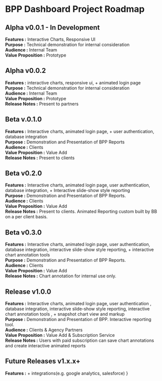 # BPP Dashboard Project Roadmap
## Alpha v0.0.1 - In Development
**Features :** Interactive Charts, Responsive UI  
**Purpose :** Technical demonstration for internal consideration  
**Audience :** Internal Team  
**Value Proposition :** Prototype

## Alpha v0.0.2
**Features :** interactive charts, responsive ui, + animated login page  
**Purpose :** Technical demonstration for internal consideration  
**Audience :** Internal Team  
**Value Proposition :** Prototype  
**Release Notes :** Present to partners

## Beta v.0.1.0
**Features :** Interactive charts, animated login page, + user authentication, database integration  
**Purpose :** Demonstration and Presentation of BPP Reports  
**Audience :** Clients  
**Value Proposition :** Value Add  
**Release Notes :** Present to clients  

## Beta v0.2.0  
**Features :** Interactive charts, animated login page, user authentication,  database integration, + Interactive slide-show style reporting  
**Purpose :** Demonstration and Presentation of BPP Reports.  
**Audience :** Clients  
**Value Proposition :** Value Add  
**Release Notes :** Present to clients. Animated Reporting custom built by BB on a per client basis.  

## Beta v0.3.0  
**Features :** Interactive charts, animated login page, user authentication,  database integration, interactive slide-show style reporting, + interactive chart annotation tools  
**Purpose :** Demonstration and Presentation of BPP Reports.  
**Audience :** Clients  
**Value Proposition :** Value Add  
**Release Notes :** Chart annotation for internal use only.  

## Release v1.0.0  
**Features :** Interactive charts, animated login page, user authentication
  , database integration, interactive slide-show style reporting, interactive chart annotation tools
  , + snapshot chart view and markup  
**Purpose :** Demonstration and Presentation of BPP. Interactive reporting tool.  
**Audience :** Clients & Agency Partners  
**Value Proposition :** Value Add & Subscription Service  
**Release Notes :** Users with paid subscription can save chart annotations and create interactive animated reports  

## Future Releases v1.x.x+  
**Features :** + integrations(e.g. google analytics, salesforce)
}
